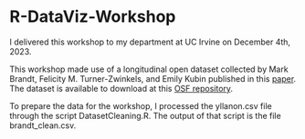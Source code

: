 # R-DataViz-Workshop
I delivered this workshop to my department at UC Irvine on December 4th, 2023.

This workshop made use of a longitudinal open dataset collected by Mark Brandt, Felicity M. Turner-Zwinkels, and Emily Kubin published in this [paper]([url](https://openpsychologydata.metajnl.com/articles/10.5334/jopd.54)https://openpsychologydata.metajnl.com/articles/10.5334/jopd.54). The dataset is available to download at this [OSF repository]([url](https://osf.io/3pwvb/)https://osf.io/3pwvb/).

To prepare the data for the workshop, I processed the yllanon.csv file through the script DatasetCleaning.R. The output of that script is the file brandt_clean.csv.
